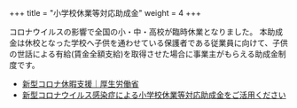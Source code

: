 +++
title = "小学校休業等対応助成金"
weight = 4
+++

コロナウイルスの影響で全国の小・中・高校が臨時休業となりました。
本助成金は休校となった学校へ子供を通わせている保護者である従業員に向けて、子供の世話による有給(賃金全額支給)を取得させた場合に事業主がもらえる助成金制度です。

- [新型コロナ休暇支援｜厚生労働省](https://www.mhlw.go.jp/stf/seisakunitsuite/bunya/koyou_roudou/koyou/kyufukin/pageL07_00002.html)
- [新型コロナウイルス感染症による小学校休業等対応助成金をご活用ください](https://www.mhlw.go.jp/content/000622469.pdf)
